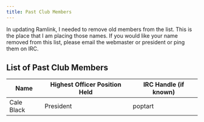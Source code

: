 ```yaml
---
title: Past Club Members
---
```


In updating Ramlink, I needed to remove old members from the list. This is the place that I am placing those names. 
If you would like your name removed from this list, please email the webmaster or president or ping them on IRC.

## List of Past Club Members


|Name|Highest Officer Position Held|IRC Handle (if known)|
|----|-----------------------------|---------------------|
|Cale Black|President|poptart|
